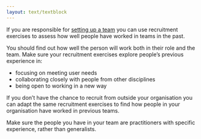 ```yaml
---
layout: text/textblock
---
```

If you are responsible for [setting up a team](../roles/) you can use recruitment exercises to assess how well people have worked in teams in the past.

You should find out how well the person will work both in their role and the team. Make sure your recruitment exercises explore people’s previous experience in:

- focusing on meeting user needs
- collaborating closely with people from other disciplines
- being open to working in a new way

If you don’t have the chance to recruit from outside your organisation you can adapt the same recruitment exercises to find how people in your organisation have worked in previous teams.

Make sure the people you have in your team are practitioners with specific experience, rather than generalists.
